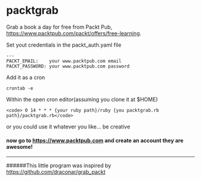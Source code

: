 # packtgrab

Grab a book a day for free from Packt Pub, https://www.packtpub.com/packt/offers/free-learning.

Set yout credentials in the packt_auth.yaml file
```
---
PACKT_EMAIL:    your www.packtpub.com email
PACKT_PASSWORD: your www.packtpub.com password
```

Add it as a cron

    crontab -e

Within the open cron editor(assuming you clone it at $HOME)

    <code> 0 14 * * * {your ruby path}/ruby {you packtgrab.rb path}/packtgrab.rb</code>

or you could use it whatever you like... be creative

#### now go to https://www.packtpub.com and create an account they are awesome!

---
######This little program was inspired by https://github.com/draconar/grab_packt

